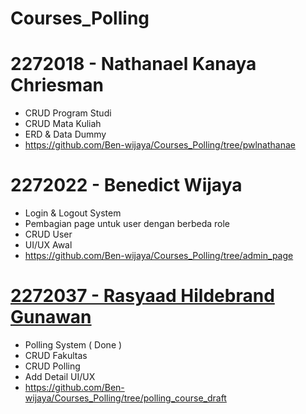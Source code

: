 # Courses_Polling

# 2272018 - Nathanael Kanaya Chriesman
- CRUD Program Studi
- CRUD Mata Kuliah
- ERD & Data Dummy
- https://github.com/Ben-wijaya/Courses_Polling/tree/pwlnathanae

# 2272022 - Benedict Wijaya
- Login & Logout System
- Pembagian page untuk user dengan berbeda role
- CRUD User
- UI/UX Awal
- https://github.com/Ben-wijaya/Courses_Polling/tree/admin_page

# <a href="https://github.com/Ben-wijaya/Courses_Polling/tree/polling_course_draft">2272037 - Rasyaad Hildebrand Gunawan</a>
- Polling System ( Done )
- CRUD Fakultas
- CRUD Polling
- Add Detail UI/UX
- https://github.com/Ben-wijaya/Courses_Polling/tree/polling_course_draft
